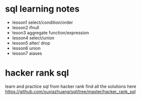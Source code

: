 # sql learning notes
* lesson1 select/condition/order 
* lesson2 ifnull 
* leson3 aggregate function/expression
* lesson4 select/union 
* lesson5 alter/ drop
* lesson6 union
* lesson7 aiases 

# hacker rank sql 
learn and practice sql from hacker rank 
find all the solutions here 
https://github.com/xuxiazhuang/sql/tree/master/hacker_rank_sql

